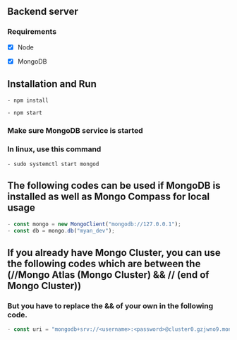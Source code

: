 ## Backend server

### Requirements

- [x] Node

- [x] MongoDB

## Installation and Run

```
- npm install

- npm start

```

### Make sure MongoDB service is started

### In linux, use this command

```
- sudo systemctl start mongod
```

## The following codes can be used if MongoDB is installed as well as Mongo Compass for local usage

```javascript
- const mongo = new MongoClient("mongodb://127.0.0.1");
- const db = mongo.db("myan_dev");
```

## If you already have Mongo Cluster, you can use the following codes which are between the (//Mongo Atlas (Mongo Cluster) && // (end of Mongo Cluster))

### But you have to replace the <username> && <password> of your own in the following code.

```javascript
- const uri = "mongodb+srv://<username>:<password>@cluster0.gzjwno9.mongodb.net/?retryWrites=true&w=majority";
```
